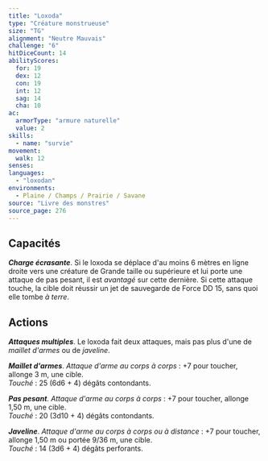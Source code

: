 ```yaml
---
title: "Loxoda"
type: "Créature monstrueuse"
size: "TG"
alignment: "Neutre Mauvais"
challenge: "6"
hitDiceCount: 14
abilityScores:
  for: 19
  dex: 12
  con: 19
  int: 12
  sag: 14
  cha: 10
ac: 
  armorType: "armure naturelle"
  value: 2
skills: 
  - name: "survie"
movement: 
  walk: 12
senses: 
languages: 
  - "loxodan"
environments:
  - Plaine / Champs / Prairie / Savane
source: "Livre des monstres"
source_page: 276
---
```

## Capacités
_**Charge écrasante**_. Si le loxoda se déplace d'au moins 6 mètres en ligne droite vers une créature de Grande taille ou supérieure et lui porte une attaque de pas pesant, il est _avantagé_ sur cette dernière. Si cette attaque touche, la cible doit réussir un jet de sauvegarde de Force DD 15, sans quoi elle tombe _à terre_.

## Actions
_**Attaques multiples**_. Le loxoda fait deux attaques, mais pas plus d'une de _maillet d'armes_ ou de _javeline_.

_**Maillet d'armes**_. _Attaque d'arme au corps à corps_ : +7 pour toucher, allonge 3 m, une cible.  
_Touché_ : 25 (6d6 + 4) dégâts contondants.

_**Pas pesant**_. _Attaque d'arme au corps à corps_ : +7 pour toucher, allonge 1,50 m, une cible.  
_Touché_ : 20 (3d10 + 4) dégâts contondants.

_**Javeline**_. _Attaque d'arme au corps à corps ou à distance_ : +7 pour toucher, allonge 1,50 m ou portée 9/36 m, une cible.  
_Touché_ : 14 (3d6 + 4) dégâts perforants.

